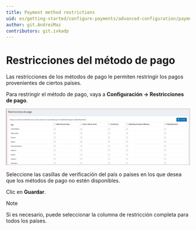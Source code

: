 ```yaml
---
title: Payment method restrictions
uid: es/getting-started/configure-payments/advanced-configuration/payment-method-restrictions
author: git.AndreiMaz
contributors: git.ivkadp
---
```


# Restricciones del método de pago

Las restricciones de los métodos de pago le permiten restringir los pagos provenientes de ciertos países.

Para restringir el método de pago, vaya a **Configuración → Restricciones de pago**.

![Paymentmethodrestrictions](_static/Payment-Method-Restrictions/Paymentmethodrestrictions.jpg)

Seleccione las casillas de verificación del país o países en los que desea que los métodos de pago no estén disponibles.

Clic en **Guardar**.

> [!NOTE]
>
> Si es necesario, puede seleccionar la columna de restricción completa para todos los países.